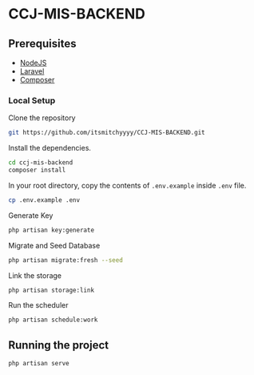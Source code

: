 # CCJ-MIS-BACKEND

## Prerequisites

-   [NodeJS](https://nodejs.org/en)
-   [Laravel](https://laravel.com/docs/10.x)
-   [Composer](https://getcomposer.org/)

### Local Setup

Clone the repository

```sh
git https://github.com/itsmitchyyyy/CCJ-MIS-BACKEND.git
```

Install the dependencies.

```sh
cd ccj-mis-backend
composer install
```

In your root directory, copy the contents of `.env.example` inside `.env` file.

```sh
cp .env.example .env
```

Generate Key

```sh
php artisan key:generate
```

Migrate and Seed Database

```sh
php artisan migrate:fresh --seed
```

Link the storage

```sh
php artisan storage:link
```

Run the scheduler

```sh
php artisan schedule:work
```

## Running the project

```sh
php artisan serve
```
